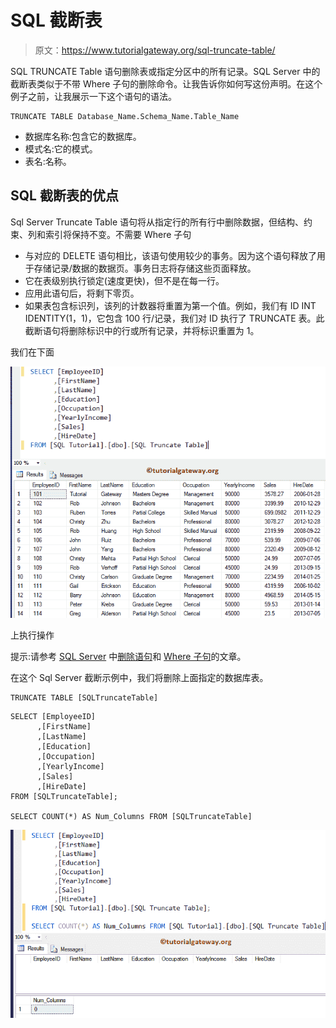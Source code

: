 # SQL 截断表

> 原文：<https://www.tutorialgateway.org/sql-truncate-table/>

SQL TRUNCATE Table 语句删除表或指定分区中的所有记录。SQL Server 中的截断表类似于不带 Where 子句的删除命令。让我告诉你如何写这份声明。在这个例子之前，让我展示一下这个语句的语法。

```
TRUNCATE TABLE Database_Name.Schema_Name.Table_Name
```

*   数据库名称:包含它的数据库。
*   模式名:它的模式。
*   表名:名称。

## SQL 截断表的优点

Sql Server Truncate Table 语句将从指定行的所有行中删除数据，但结构、约束、列和索引将保持不变。不需要 Where 子句

*   与对应的 DELETE 语句相比，该语句使用较少的事务。因为这个语句释放了用于存储记录/数据的数据页。事务日志将存储这些页面释放。
*   它在表级别执行锁定(速度更快)，但不是在每一行。
*   应用此语句后，将剩下零页。
*   如果表包含标识列，该列的计数器将重置为第一个值。例如，我们有 ID INT IDENTITY(1，1)，它包含 100 行/记录，我们对 ID 执行了 TRUNCATE 表。此截断语句将删除标识中的行或所有记录，并将标识重置为 1。

我们在下面

![SQL Truncate Table Statement 1](img/5f1125feb3c0c54abb9448153a8b0723.png)

上执行操作

提示:请参考 [SQL Server](https://www.tutorialgateway.org/sql/) 中[删除语句](https://www.tutorialgateway.org/sql-delete-statement/)和 [Where 子句](https://www.tutorialgateway.org/sql-where-clause/)的文章。

在这个 Sql Server 截断示例中，我们将删除上面指定的数据库表。

```
TRUNCATE TABLE [SQLTruncateTable]
```

```
SELECT [EmployeeID]
      ,[FirstName]
      ,[LastName]
      ,[Education]
      ,[Occupation]
      ,[YearlyIncome]
      ,[Sales]
      ,[HireDate]
FROM [SQLTruncateTable];

SELECT COUNT(*) AS Num_Columns FROM [SQLTruncateTable]
```

![SQL Truncate Table Statement 2](img/e27247d9e4fcf0ce1a0c68fb1b72ab2d.png)